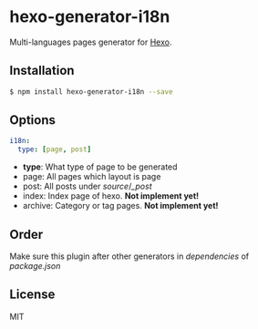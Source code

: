 # hexo-generator-i18n

Multi-languages pages generator for [Hexo].

## Installation

``` bash
$ npm install hexo-generator-i18n --save
```

## Options

``` yaml
i18n:
  type: [page, post]
```

- **type**: What type of page to be generated
 - page: All pages which layout is page
 - post: All posts under <var>source</var>/<var>_post</var>
 - index: Index page of hexo. <b>Not implement yet!</b>
 - archive: Category or tag pages. <b>Not implement yet!</b>

## Order

Make sure this plugin after other generators in <var>dependencies</var> of <var>package.json</var>

## License

MIT

[Hexo]: http://hexo.io/